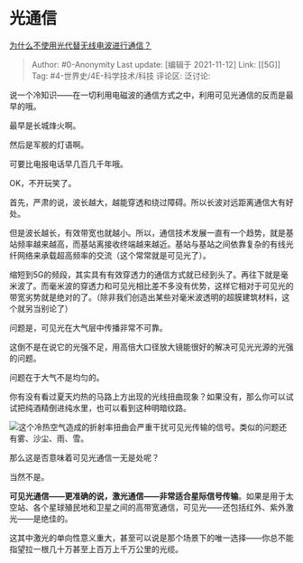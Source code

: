 # 光通信
[为什么不使用光代替无线电波进行通信？](https://www.zhihu.com/question/28647489/answer/725304060)

> Author: #0-Anonymity
> Last update: [编辑于 2021-11-12]
> Link: [[5G]]
> Tag: #4-世界史/4E-科学技术/科技
> 评论区:
> 泛讨论:

说一个冷知识——在一切利用电磁波的通信方式之中，利用可见光通信的反而是最早的哦。

最早是长城烽火啊。

然后是军舰的灯语啊。

可要比电报电话早几百几千年哦。

OK，不开玩笑了。

首先，严肃的说，波长越大，越能穿透和绕过障碍。所以长波对远距离通信大有好处。

但是波长越长，有效带宽也就越小。所以，通信技术发展一直有一个趋势，就是基站频率越来越高，而基站离接收终端越来越近。基站与基站之间依靠复杂的有线光纤网络来承载超高频率的交流（这个常常就是可见光了）。

缩短到5G的频段，其实具有有效穿透力的通信方式就已经到头了。再往下就是毫米波了。而毫米波的穿透力和可见光相比差不多没有优势，这样它相对于可见光的带宽劣势就是绝对的了。（除非我们创造出某些对毫米波透明的超膜建筑材料，这个就另当别论了）

问题是，可见光在大气层中传播非常不可靠。

这倒不是在说它的光强不足，用高倍大口径放大镜能很好的解决可见光光源的光强的问题。

问题在于大气不是均匀的。

你有没有看过夏天灼热的马路上方出现的光线扭曲现象？如果没有，那么你可以试试把纯酒精倒进纯水里，也可以看到这种明暗纹路。

![](https://pic3.zhimg.com/50/v2-68294f723d14ab4491035ce069efd9cd_hd.jpg?source=1940ef5c)这个冷热空气造成的折射率扭曲会严重干扰可见光传输的信号。类似的问题还有雾、沙尘、雨、雪。

那么这是否意味着可见光通信一无是处呢？

当然不是。

**可见光通信——更准确的说，激光通信——非常适合星际信号传输**。如果是用于太空站、各个星球殖民地和卫星之间的高带宽通信，可见光——还包括红外、紫外激光——是绝佳的。

这其中激光的单向性意义重大，甚至可以说是那个场景下的唯一选择——你总不能指望拉一根几十万甚至上百万上千万公里的光缆。
